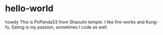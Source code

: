# hello-world
howdy
This is PoPanda33  from Shaoulin temple. I like fire-works and Kung-fu. Eating is my passion,  sometimes I code as well.


